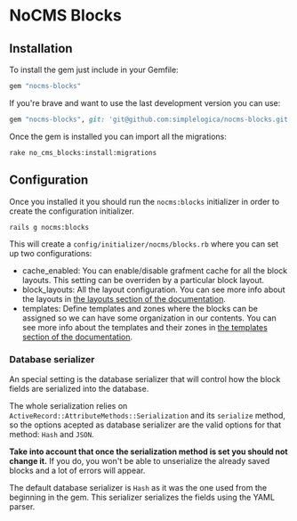 # NoCMS Blocks

## Installation

To install the gem just include in your Gemfile:

```ruby
gem "nocms-blocks"
```

If you're brave and want to use the last development version you can use:

```ruby
gem "nocms-blocks", git: 'git@github.com:simplelogica/nocms-blocks.git'
```

Once the gem is installed you can import all the migrations:

```
rake no_cms_blocks:install:migrations
```

## Configuration

Once you installed it you should run the `nocms:blocks` initializer in order to
create the configuration initializer.

```
rails g nocms:blocks
```

This will create a `config/initializer/nocms/blocks.rb` where you can set up
two configurations:

* cache_enabled: You can enable/disable grafment cache for all the block
  layouts. This setting can be overriden by a particular block layout.
* block_layouts: All the layout configuration. You can see more info about the
  layouts in [the layouts section of the documentation](./layouts.md).
* templates: Define templates and zones where the blocks can be assigned so we
  can have some organization in our contents. You can see more info about the
  templates and their zones in [the templates section of the
  documentation](./templates.md).

### Database serializer

An special setting is the database serializer that will control how the block
fields are serialized into the database.

The whole serialization relies on
`ActiveRecord::AttributeMethods::Serialization` and its `serialize` method, so
the options acepted as database serializer are the valid options for that
method: `Hash` and `JSON`.

**Take into account that once the serialization method is set you should not
change it.** If you do, you won't be able to unserialize the already saved blocks
and a lot of errors will appear.

The default database serializer is `Hash` as it was the one used from the
beginning in the gem. This serializer serializes the fields using the YAML
parser.
